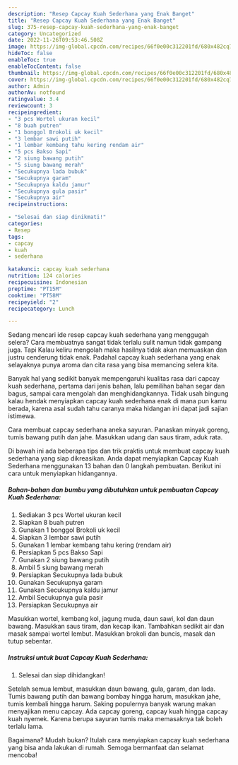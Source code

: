 ```yaml
---
description: "Resep Capcay Kuah Sederhana yang Enak Banget"
title: "Resep Capcay Kuah Sederhana yang Enak Banget"
slug: 375-resep-capcay-kuah-sederhana-yang-enak-banget
category: Uncategorized
date: 2022-11-26T09:53:46.508Z
image: https://img-global.cpcdn.com/recipes/66f0e00c312201fd/680x482cq70/capcay-kuah-sederhana-foto-resep-utama.jpg
hideToc: false
enableToc: true
enableTocContent: false
thumbnail: https://img-global.cpcdn.com/recipes/66f0e00c312201fd/680x482cq70/capcay-kuah-sederhana-foto-resep-utama.jpg
cover: https://img-global.cpcdn.com/recipes/66f0e00c312201fd/680x482cq70/capcay-kuah-sederhana-foto-resep-utama.jpg
author: Admin
authorAv: notfound
ratingvalue: 3.4
reviewcount: 3
recipeingredient:
- "3 pcs Wortel ukuran kecil"
- "8 buah putren"
- "1 bonggol Brokoli uk kecil"
- "3 lembar sawi putih"
- "1 lembar kembang tahu kering rendam air"
- "5 pcs Bakso Sapi"
- "2 siung bawang putih"
- "5 siung bawang merah"
- "Secukupnya lada bubuk"
- "Secukupnya garam"
- "Secukupnya kaldu jamur"
- "Secukupnya gula pasir"
- "Secukupnya air"
recipeinstructions:

- "Selesai dan siap dinikmati!"
categories:
- Resep
tags:
- capcay
- kuah
- sederhana

katakunci: capcay kuah sederhana 
nutrition: 124 calories
recipecuisine: Indonesian
preptime: "PT15M"
cooktime: "PT58M"
recipeyield: "2"
recipecategory: Lunch

---
```



Sedang mencari ide resep capcay kuah sederhana yang menggugah selera? Cara membuatnya sangat tidak terlalu sulit namun tidak gampang juga. Tapi Kalau keliru mengolah maka hasilnya tidak akan memuaskan dan justru cenderung tidak enak. Padahal capcay kuah sederhana yang enak selayaknya punya aroma dan cita rasa yang bisa memancing selera kita.


Banyak hal yang sedikit banyak mempengaruhi kualitas rasa dari capcay kuah sederhana, pertama dari jenis bahan, lalu pemilihan bahan segar dan bagus, sampai cara mengolah dan menghidangkannya. Tidak usah bingung kalau hendak menyiapkan capcay kuah sederhana enak di mana pun kamu berada, karena asal sudah tahu caranya maka hidangan ini dapat jadi sajian istimewa.

Cara membuat capcay sederhana aneka sayuran. Panaskan minyak goreng, tumis bawang putih dan jahe. Masukkan udang dan saus tiram, aduk rata.


Di bawah ini ada beberapa tips dan trik praktis untuk membuat capcay kuah sederhana yang siap dikreasikan. Anda dapat menyiapkan Capcay Kuah Sederhana menggunakan 13 bahan dan 0 langkah pembuatan. Berikut ini cara untuk menyiapkan hidangannya.

<!--inarticleads1-->

##### Bahan-bahan dan bumbu yang dibutuhkan untuk pembuatan Capcay Kuah Sederhana:

1. Sediakan 3 pcs Wortel ukuran kecil
1. Siapkan 8 buah putren
1. Gunakan 1 bonggol Brokoli uk kecil
1. Siapkan 3 lembar sawi putih
1. Gunakan 1 lembar kembang tahu kering (rendam air)
1. Persiapkan 5 pcs Bakso Sapi
1. Gunakan 2 siung bawang putih
1. Ambil 5 siung bawang merah
1. Persiapkan Secukupnya lada bubuk
1. Gunakan Secukupnya garam
1. Gunakan Secukupnya kaldu jamur
1. Ambil Secukupnya gula pasir
1. Persiapkan Secukupnya air


Masukkan wortel, kembang kol, jagung muda, daun sawi, kol dan daun bawang. Masukkan saus tiram, dan kecap ikan. Tambahkan sedikit air dan masak sampai wortel lembut. Masukkan brokoli dan buncis, masak dan tutup sebentar. 

<!--inarticleads2-->

##### Instruksi untuk buat Capcay Kuah Sederhana:


1. Selesai dan siap dihidangkan!

Setelah semua lembut, masukkan daun bawang, gula, garam, dan lada. Tumis bawang putih dan bawang bombay hingga harum, masukkan jahe, tumis kembali hingga harum. Saking populernya banyak warung makan menyajikan menu capcay. Ada capcay goreng, capcay kuah hingga capcay kuah nyemek. Karena berupa sayuran tumis maka memasaknya tak boleh terlalu lama. 

Bagaimana? Mudah bukan? Itulah cara menyiapkan capcay kuah sederhana yang bisa anda lakukan di rumah. Semoga bermanfaat dan selamat mencoba!
